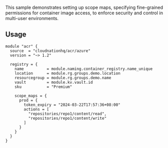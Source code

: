 This sample demonstrates setting up scope maps, specifying fine-grained permissions for container image access, to enforce security and control in multi-user environments.

## Usage

```hcl
module "acr" {
  source  = "cloudnationhq/acr/azure"
  version = "~> 1.2"

  registry = {
    name          = module.naming.container_registry.name_unique
    location      = module.rg.groups.demo.location
    resourcegroup = module.rg.groups.demo.name
    vault         = module.kv.vault.id
    sku           = "Premium"

    scope_maps = {
      prod = {
        token_expiry = "2024-03-22T17:57:36+08:00"
        actions = [
          "repositories/repo1/content/read",
          "repositories/repo1/content/write"
        ]
      }
    }
  }
}
````
